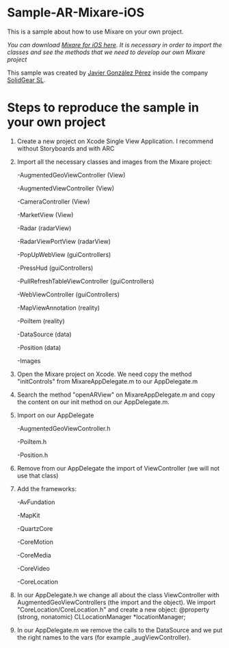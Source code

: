 Sample-AR-Mixare-iOS
====================

This is a sample about how to use Mixare on your own project.

*You can download [Mixare for iOS here](https://github.com/mixare/mixare-iphone). It is necessary in order to import the classes and see the methods that we need to develop our own Mixare project*

This sample was created by [Javier González Pérez](http://www.linkedin.com/pub/javier-gonzalez-perez/46/78/385) inside the company [SolidGear SL](http://www.solidgear.es/).


Steps to reproduce the sample in your own project
====================

1.	Create a new project on Xcode Single View Application. I recommend without Storyboards and with ARC

2.	Import all the necessary classes and images from the Mixare project:

	-AugmentedGeoViewController (View)

	-AugmentedViewController (View)

	-CameraController (View)

	-MarketView (View)

	-Radar (radarView)

	-RadarViewPortView (radarView)

	-PopUpWebView (guiControllers)

	-PressHud (guiControllers)

	-PullRefreshTableViewController (guiControllers)

	-WebViewController (guiControllers)

	-MapViewAnnotation (reality)

	-PoiItem (reality)

	-DataSource (data)

	-Position (data)

	-Images

3.	Open the Mixare project on Xcode. We need copy the method "initControls" from MixareAppDelegate.m to our AppDelegate.m

4.	Search the method "openARView" on MixareAppDelegate.m and copy the content on our init method on our AppDelegate.m.

5.	Import on our AppDelegate

	-AugmentedGeoViewController.h
	
	-PoiItem.h

	-Position.h

6.	Remove from our AppDelegate the import of ViewController (we will not use that class)

7.	Add the frameworks:

	-AvFundation
	
	-MapKit

	-QuartzCore

	-CoreMotion

	-CoreMedia

	-CoreVideo

	-CoreLocation

8.	In our AppDelegate.h we change all about the class ViewController with AugmentedGeoViewControllers (the import and the object). We import "CoreLocation/CoreLocation.h" and create a new object:
@property (strong, nonatomic) CLLocationManager *locationManager;

9.	In our AppDelegate.m we remove the calls to the DataSource and we put the right names to the vars (for example _augViewController).


